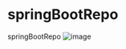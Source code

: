 # springBootRepo
springBootRepo
![image](https://github.com/user-attachments/assets/524363d7-3954-4ccf-b3bc-de6e3c9b162d)

